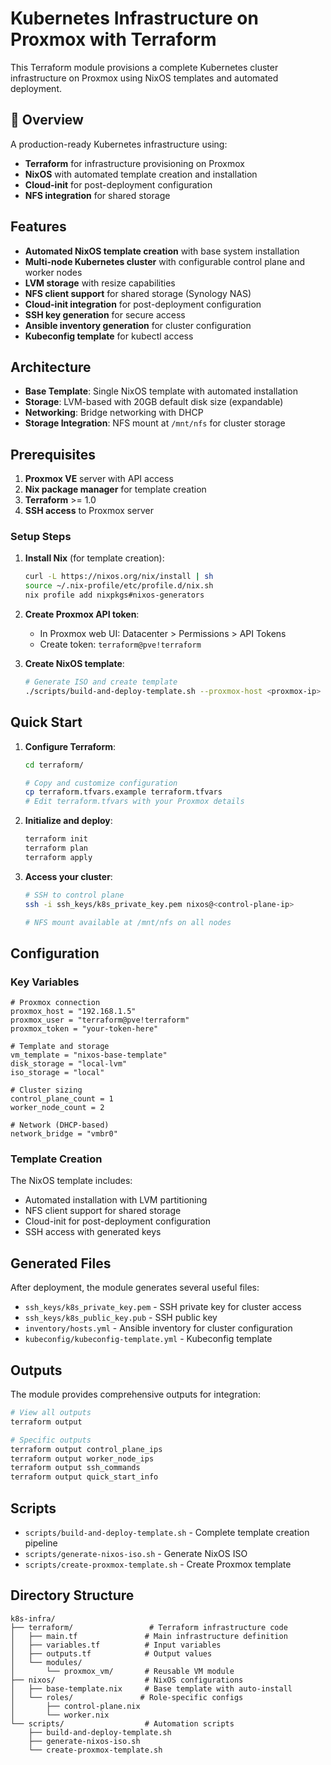 # Kubernetes Infrastructure on Proxmox with Terraform

This Terraform module provisions a complete Kubernetes cluster infrastructure on Proxmox using NixOS templates and automated deployment.

## 🎯 Overview

A production-ready Kubernetes infrastructure using:
- **Terraform** for infrastructure provisioning on Proxmox
- **NixOS** with automated template creation and installation
- **Cloud-init** for post-deployment configuration
- **NFS integration** for shared storage

## Features

- **Automated NixOS template creation** with base system installation
- **Multi-node Kubernetes cluster** with configurable control plane and worker nodes  
- **LVM storage** with resize capabilities
- **NFS client support** for shared storage (Synology NAS)
- **Cloud-init integration** for post-deployment configuration
- **SSH key generation** for secure access
- **Ansible inventory generation** for cluster configuration
- **Kubeconfig template** for kubectl access

## Architecture

- **Base Template**: Single NixOS template with automated installation
- **Storage**: LVM-based with 20GB default disk size (expandable)
- **Networking**: Bridge networking with DHCP
- **Storage Integration**: NFS mount at `/mnt/nfs` for cluster storage

## Prerequisites

1. **Proxmox VE** server with API access
2. **Nix package manager** for template creation
3. **Terraform** >= 1.0
4. **SSH access** to Proxmox server

### Setup Steps

1. **Install Nix** (for template creation):
   ```bash
   curl -L https://nixos.org/nix/install | sh
   source ~/.nix-profile/etc/profile.d/nix.sh
   nix profile add nixpkgs#nixos-generators
   ```

2. **Create Proxmox API token**:
   - In Proxmox web UI: Datacenter > Permissions > API Tokens
   - Create token: `terraform@pve!terraform`

3. **Create NixOS template**:
   ```bash
   # Generate ISO and create template
   ./scripts/build-and-deploy-template.sh --proxmox-host <proxmox-ip>
   ```

## Quick Start

1. **Configure Terraform**:
   ```bash
   cd terraform/
   
   # Copy and customize configuration
   cp terraform.tfvars.example terraform.tfvars
   # Edit terraform.tfvars with your Proxmox details
   ```

2. **Initialize and deploy**:
   ```bash
   terraform init
   terraform plan
   terraform apply
   ```

3. **Access your cluster**:
   ```bash
   # SSH to control plane
   ssh -i ssh_keys/k8s_private_key.pem nixos@<control-plane-ip>
   
   # NFS mount available at /mnt/nfs on all nodes
   ```

## Configuration

### Key Variables

```hcl
# Proxmox connection
proxmox_host = "192.168.1.5"
proxmox_user = "terraform@pve!terraform"
proxmox_token = "your-token-here"

# Template and storage
vm_template = "nixos-base-template"
disk_storage = "local-lvm"
iso_storage = "local"

# Cluster sizing
control_plane_count = 1
worker_node_count = 2

# Network (DHCP-based)
network_bridge = "vmbr0"
```

### Template Creation

The NixOS template includes:
- Automated installation with LVM partitioning
- NFS client support for shared storage
- Cloud-init for post-deployment configuration
- SSH access with generated keys

## Generated Files

After deployment, the module generates several useful files:

- `ssh_keys/k8s_private_key.pem` - SSH private key for cluster access
- `ssh_keys/k8s_public_key.pub` - SSH public key
- `inventory/hosts.yml` - Ansible inventory for cluster configuration
- `kubeconfig/kubeconfig-template.yml` - Kubeconfig template

## Outputs

The module provides comprehensive outputs for integration:

```bash
# View all outputs
terraform output

# Specific outputs
terraform output control_plane_ips
terraform output worker_node_ips
terraform output ssh_commands
terraform output quick_start_info
```

## Scripts

- `scripts/build-and-deploy-template.sh` - Complete template creation pipeline
- `scripts/generate-nixos-iso.sh` - Generate NixOS ISO
- `scripts/create-proxmox-template.sh` - Create Proxmox template

## Directory Structure

```
k8s-infra/
├── terraform/                 # Terraform infrastructure code
│   ├── main.tf               # Main infrastructure definition
│   ├── variables.tf          # Input variables  
│   ├── outputs.tf            # Output values
│   └── modules/
│       └── proxmox_vm/       # Reusable VM module
├── nixos/                    # NixOS configurations
│   ├── base-template.nix     # Base template with auto-install
│   └── roles/               # Role-specific configs
│       ├── control-plane.nix
│       └── worker.nix
└── scripts/                  # Automation scripts
    ├── build-and-deploy-template.sh
    ├── generate-nixos-iso.sh
    └── create-proxmox-template.sh
```
